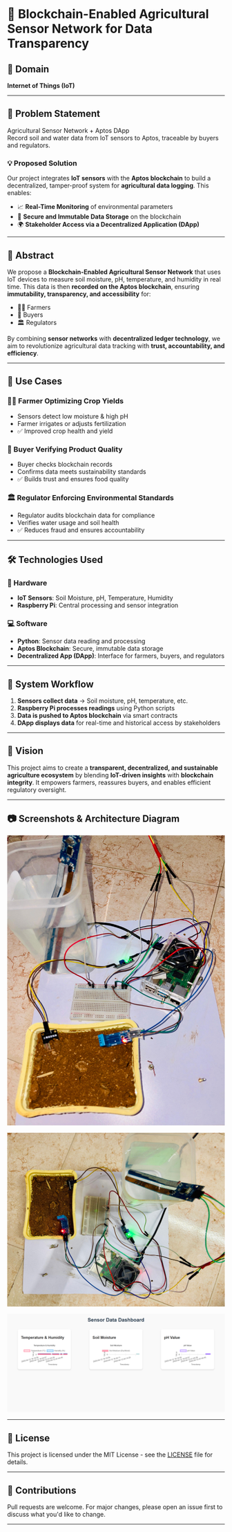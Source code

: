 # 🌾 Blockchain-Enabled Agricultural Sensor Network for Data Transparency

## 📌 Domain
**Internet of Things (IoT)**

---

## 🧠 Problem Statement

Agricultural Sensor Network + Aptos DApp  
Record soil and water data from IoT sensors to Aptos, traceable by buyers and regulators.   

### 💡 Proposed Solution

Our project integrates **IoT sensors** with the **Aptos blockchain** to build a decentralized, tamper-proof system for **agricultural data logging**. This enables:

- 📈 **Real-Time Monitoring** of environmental parameters  
- 🔐 **Secure and Immutable Data Storage** on the blockchain  
- 🌍 **Stakeholder Access via a Decentralized Application (DApp)**  

---

## 📝 Abstract

We propose a **Blockchain-Enabled Agricultural Sensor Network** that uses IoT devices to measure soil moisture, pH, temperature, and humidity in real time. This data is then **recorded on the Aptos blockchain**, ensuring **immutability, transparency, and accessibility** for:

- 👨‍🌾 Farmers
- 🏢 Buyers
- 🏛️ Regulators

By combining **sensor networks** with **decentralized ledger technology**, we aim to revolutionize agricultural data tracking with **trust, accountability, and efficiency**.

---

## 🚀 Use Cases

### 👨‍🌾 Farmer Optimizing Crop Yields
- Sensors detect low moisture & high pH
- Farmer irrigates or adjusts fertilization
- ✅ Improved crop health and yield

### 🛒 Buyer Verifying Product Quality
- Buyer checks blockchain records
- Confirms data meets sustainability standards
- ✅ Builds trust and ensures food quality

### 🏛️ Regulator Enforcing Environmental Standards
- Regulator audits blockchain data for compliance
- Verifies water usage and soil health
- ✅ Reduces fraud and ensures accountability

---

## 🛠️ Technologies Used

### 🔌 Hardware
- **IoT Sensors**: Soil Moisture, pH, Temperature, Humidity  
- **Raspberry Pi**: Central processing and sensor integration  

### 💻 Software
- **Python**: Sensor data reading and processing  
- **Aptos Blockchain**: Secure, immutable data storage  
- **Decentralized App (DApp)**: Interface for farmers, buyers, and regulators  

---

## 🔄 System Workflow

1. **Sensors collect data** → Soil moisture, pH, temperature, etc.  
2. **Raspberry Pi processes readings** using Python scripts  
3. **Data is pushed to Aptos blockchain** via smart contracts  
4. **DApp displays data** for real-time and historical access by stakeholders  

---

## 🌱 Vision

This project aims to create a **transparent, decentralized, and sustainable agriculture ecosystem** by blending **IoT-driven insights** with **blockchain integrity**. It empowers farmers, reassures buyers, and enables efficient regulatory oversight.

---

## 📷 Screenshots & Architecture Diagram

![Prototype pic 1](https://github.com/DileepReddy18/Blockchain-Enabled-Agricultural-Sensor-Network-for-Data-Transparency/blob/993bd0c94856a924575a39bef1f9a25e85051c5c/img_1.jpg)

![Prototype pic 2](https://github.com/DileepReddy18/Blockchain-Enabled-Agricultural-Sensor-Network-for-Data-Transparency/blob/993bd0c94856a924575a39bef1f9a25e85051c5c/img_2.jpg)

![output](https://github.com/DileepReddy18/Blockchain-Enabled-Agricultural-Sensor-Network-for-Data-Transparency/blob/e1f6eefdd3e3eecb5a21e249bfea77226117da0d/output.png)

---

## 📄 License

This project is licensed under the MIT License - see the [LICENSE](LICENSE) file for details.

---

## 🤝 Contributions

Pull requests are welcome. For major changes, please open an issue first to discuss what you'd like to change.

---


